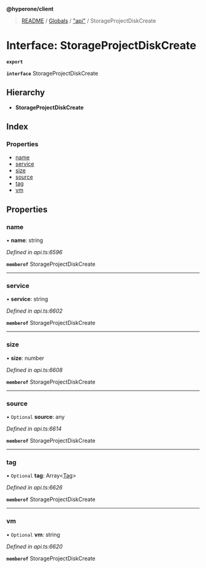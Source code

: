 **@hyperone/client**

> [README](../README.md) / [Globals](../globals.md) / ["api"](../modules/_api_.md) / StorageProjectDiskCreate

# Interface: StorageProjectDiskCreate

**`export`** 

**`interface`** StorageProjectDiskCreate

## Hierarchy

* **StorageProjectDiskCreate**

## Index

### Properties

* [name](_api_.storageprojectdiskcreate.md#name)
* [service](_api_.storageprojectdiskcreate.md#service)
* [size](_api_.storageprojectdiskcreate.md#size)
* [source](_api_.storageprojectdiskcreate.md#source)
* [tag](_api_.storageprojectdiskcreate.md#tag)
* [vm](_api_.storageprojectdiskcreate.md#vm)

## Properties

### name

•  **name**: string

*Defined in api.ts:6596*

**`memberof`** StorageProjectDiskCreate

___

### service

•  **service**: string

*Defined in api.ts:6602*

**`memberof`** StorageProjectDiskCreate

___

### size

•  **size**: number

*Defined in api.ts:6608*

**`memberof`** StorageProjectDiskCreate

___

### source

• `Optional` **source**: any

*Defined in api.ts:6614*

**`memberof`** StorageProjectDiskCreate

___

### tag

• `Optional` **tag**: Array\<[Tag](_api_.tag.md)>

*Defined in api.ts:6626*

**`memberof`** StorageProjectDiskCreate

___

### vm

• `Optional` **vm**: string

*Defined in api.ts:6620*

**`memberof`** StorageProjectDiskCreate
